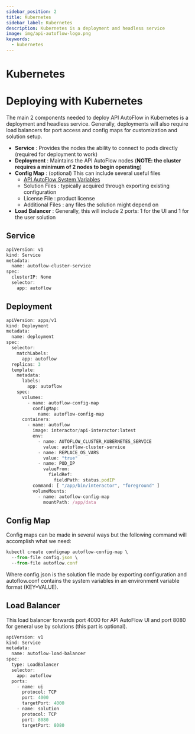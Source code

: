 ```yaml
---
sidebar_position: 2
title: Kubernetes
sidebar_label: Kubernetes
description: Kubernetes is a deployment and headless service
image: img/api-autoflow-logo.png
keywords:
  - kubernetes
---
```


# Kubernetes

# Deploying with Kubernetes

The main 2 components needed to deploy API AutoFlow in Kubernetes is a deployment and headless service. Generally, deployments will also require load balancers for port access and config maps for customization and solution setup.

- **Service** : Provides the nodes the ability to connect to pods directly (required for deployment to work)
- **Deployment** : Maintains the API AutoFlow nodes (**NOTE: the cluster requires a minimum of 2 nodes to begin operating**)
- **Config Map** : (optional) This can include several useful files
    - [API AutoFlow System Variables](../../Advanced-Guide/system-variable)
    - Solution Files : typically acquired through exporting existing configuration
    - License File : product license
    - Additional Files : any files the solution might depend on
- **Load Balancer** : Generally, this will include 2 ports: 1 for the UI and 1 for the user solution

## Service

```jsx
apiVersion: v1
kind: Service
metadata:
  name: autoflow-cluster-service
spec:
  clusterIP: None
  selector:
    app: autoflow
```

## Deployment

```jsx
apiVersion: apps/v1
kind: Deployment
metadata:
  name: deployment
spec:
  selector:
    matchLabels:
      app: autoflow
  replicas: 3
  template:
    metadata:
      labels:
        app: autoflow
    spec:
      volumes:
        - name: autoflow-config-map
          configMap:
            name: autoflow-config-map
      containers:
        - name: autoflow
          image: interactor/api-interactor:latest
          env:
            - name: AUTOFLOW_CLUSTER_KUBERNETES_SERVICE
              value: autoflow-cluster-service
            - name: REPLACE_OS_VARS
              value: "true"
            - name: POD_IP
              valueFrom:
                fieldRef:
                  fieldPath: status.podIP
          command: [ "/app/bin/interactor", "foreground" ]
          volumeMounts:
            - name: autoflow-config-map
              mountPath: /app/data
```

## Config Map

Config maps can be made in several ways but the following command will accomplish what we need:

```jsx
kubectl create configmap autoflow-config-map \
  --from-file config.json \
  --from-file autoflow.conf
```

Where config.json is the solution file made by exporting configuration and autoflow.conf contains the system variables in an environment variable format (KEY=VALUE).

## Load Balancer

This load balancer forwards port 4000 for API AutoFlow UI and port 8080 for general use by solutions (this part is optional).

```jsx
apiVersion: v1
kind: Service
metadata:
  name: autoflow-load-balancer
spec:
  type: LoadBalancer
  selector:
    app: autoflow
  ports:
    - name: ui
      protocol: TCP
      port: 4000
      targetPort: 4000
    - name: solution
      protocol: TCP
      port: 8080
      targetPort: 8080
```